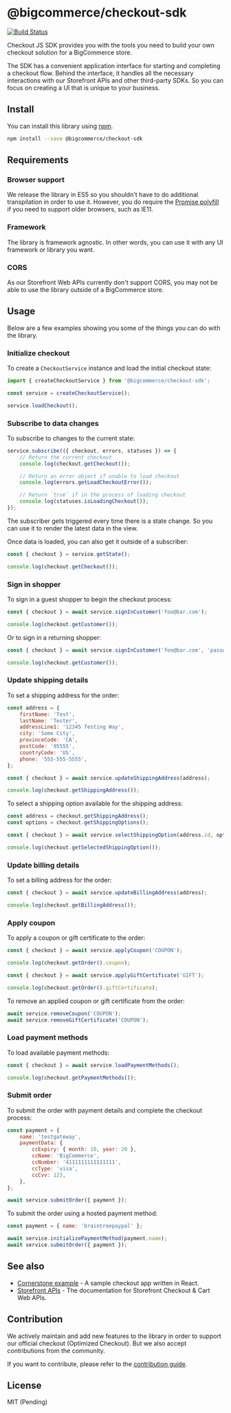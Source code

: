 # @bigcommerce/checkout-sdk

[![Build Status](https://travis-ci.com/bigcommerce/checkout-sdk-js.svg?token=pywwZy8zX1F5AzeQ9WpL&branch=master)](https://travis-ci.com/bigcommerce/checkout-sdk-js)

Checkout JS SDK provides you with the tools you need to build your own checkout solution for a BigCommerce store.

The SDK has a convenient application interface for starting and completing a checkout flow. Behind the interface, it handles all the necessary interactions with our Storefront APIs and other third-party SDKs. So you can focus on creating a UI that is unique to your business.


## Install

You can install this library using [npm](https://www.npmjs.com/get-npm).

```sh
npm install --save @bigcommerce/checkout-sdk
```


## Requirements

### Browser support

We release the library in ES5 so you shouldn't have to do additional transpilation in order to use it. However, you do require the [Promise polyfill](https://github.com/stefanpenner/es6-promise) if you need to support older browsers, such as IE11.

### Framework

The library is framework agnostic. In other words, you can use it with any UI framework or library you want.

### CORS

As our Storefront Web APIs currently don't support CORS, you may not be able to use the library outside of a BigCommerce store.


## Usage

Below are a few examples showing you some of the things you can do with the library.

### Initialize checkout

To create a `CheckoutService` instance and load the initial checkout state:

```js
import { createCheckoutService } from '@bigcommerce/checkout-sdk';

const service = createCheckoutService();

service.loadCheckout();
```

### Subscribe to data changes

To subscribe to changes to the current state:

```js
service.subscribe(({ checkout, errors, statuses }) => {
    // Return the current checkout
    console.log(checkout.getCheckout());

    // Return an error object if unable to load checkout
    console.log(errors.getLoadCheckoutError());

    // Return `true` if in the process of loading checkout
    console.log(statuses.isLoadingCheckout());
});
```

The subscriber gets triggered every time there is a state change. So you can use it to render the latest data in the view.

Once data is loaded, you can also get it outside of a subscriber:

```js
const { checkout } = service.getState();

console.log(checkout.getCheckout());
```

### Sign in shopper

To sign in a guest shopper to begin the checkout process:

```js
const { checkout } = await service.signInCustomer('foo@bar.com');

console.log(checkout.getCustomer());
```

Or to sign in a returning shopper:

```js
const { checkout } = await service.signInCustomer('foo@bar.com', 'password123');

console.log(checkout.getCustomer());
```

### Update shipping details

To set a shipping address for the order:

```js
const address = {
    firstName: 'Test',
    lastName: 'Tester',
    addressLine1: '12345 Testing Way',
    city: 'Some City',
    provinceCode: 'CA',
    postCode: '95555',
    countryCode: 'US',
    phone: '555-555-5555',
};

const { checkout } = await service.updateShippingAddress(address);

console.log(checkout.getShippingAddress());
```

To select a shipping option available for the shipping address:

```js
const address = checkout.getShippingAddress();
const options = checkout.getShippingOptions();

const { checkout } = await service.selectShippingOption(address.id, options[address.id].id);

console.log(checkout.getSelectedShippingOption());
```

### Update billing details

To set a billing address for the order:

```js
const { checkout } = await service.updateBillingAddress(address);

console.log(checkout.getBillingAddress());
```

### Apply coupon

To apply a coupon or gift certificate to the order:

```js
const { checkout } = await service.applyCoupon('COUPON');

console.log(checkout.getOrder().coupon);
```

```js
const { checkout } = await service.applyGiftCertificate('GIFT');

console.log(checkout.getOrder().giftCertificate);
```

To remove an applied coupon or gift certificate from the order:

```js
await service.removeCoupon('COUPON');
await service.removeGiftCertificate('COUPON');
```

### Load payment methods

To load available payment methods:

```js
const { checkout } = await service.loadPaymentMethods();

console.log(checkout.getPaymentMethods());
```

### Submit order

To submit the order with payment details and complete the checkout process:

```js
const payment = {
    name: 'testgateway',
    paymentData: {
        ccExpiry: { month: 10, year: 20 },
        ccName: 'BigCommerce',
        ccNumber: '4111111111111111',
        ccType: 'visa',
        ccCvv: 123,
    },
};

await service.submitOrder({ payment });
```

To submit the order using a hosted payment method:

```js
const payment = { name: 'braintreepaypal' };

await service.initializePaymentMethod(payment.name);
await service.submitOrder({ payment });
```


## See also

* [Cornerstone example](https://github.com/bigcommerce/cornerstone/compare/master...davidchin:checkout_sdk_demo) - A sample checkout app written in React.
* [Storefront APIs](https://developer.bigcommerce.com/api/v3/storefront.html) - The documentation for Storefront Checkout & Cart Web APIs.


## Contribution

We actively maintain and add new features to the library in order to support our official checkout (Optimized Checkout). But we also accept contributions from the community.

If you want to contribute, please refer to the [contribution guide](CONTRIBUTING.md).


## License

MIT (Pending)
